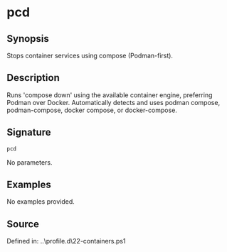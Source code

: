 # pcd

## Synopsis

Stops container services using compose (Podman-first).

## Description

Runs 'compose down' using the available container engine, preferring Podman over Docker.
        Automatically detects and uses podman compose, podman-compose, docker compose, or docker-compose.

## Signature

```powershell
pcd
```

No parameters.

## Examples

No examples provided.

## Source

Defined in: ..\profile.d\22-containers.ps1
